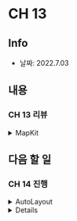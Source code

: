 # CH 13
## Info
- 날짜: 2022.7.03

## 내용
### CH 13 리뷰
<details>
  <summary> MapKit </summary>
  Mapkit 공부한 내용 리뷰 진행
</details>

## 다음 할  일
### CH 14 진행
<details>
  <summary>AutoLayout</summary>
  AutoLayout 챕터 진행
</details>

<details>
  드디어 길고 길었던 꼼재기 기본편이 위에 14 챕터 이후로 마무리가 됩니다! </br>
  실전편을 더 진행하실 분들은 책을 미리 구비해두는 것도 좋겠죠?
</details>